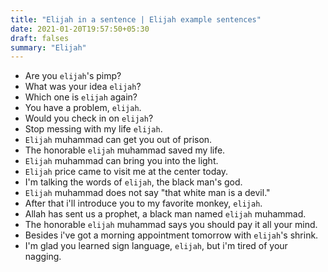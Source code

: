 ```yaml
---
title: "Elijah in a sentence | Elijah example sentences"
date: 2021-01-20T19:57:50+05:30
draft: falses
summary: "Elijah"
---
```

- Are you `elijah`'s pimp?
- What was your idea `elijah`?
- Which one is `elijah` again?
- You have a problem, `elijah`.
- Would you check in on `elijah`?
- Stop messing with my life `elijah`.
- `Elijah` muhammad can get you out of prison.
- The honorable `elijah` muhammad saved my life.
- `Elijah` muhammad can bring you into the light.
- `Elijah` price came to visit me at the center today.
- I'm talking the words of `elijah`, the black man's god.
- `Elijah` muhammad does not say "that white man is a devil."
- After that i'll introduce you to my favorite monkey, `elijah`.
- Allah has sent us a prophet, a black man named `elijah` muhammad.
- The honorable `elijah` muhammad says you should pay it all your mind.
- Besides i've got a morning appointment tomorrow with `elijah`'s shrink.
- I'm glad you learned sign language, `elijah`, but i'm tired of your nagging.
                 
